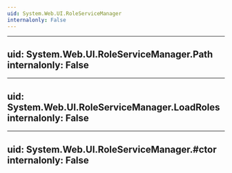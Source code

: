 ```yaml
---
uid: System.Web.UI.RoleServiceManager
internalonly: False
---
```


---
uid: System.Web.UI.RoleServiceManager.Path
internalonly: False
---

---
uid: System.Web.UI.RoleServiceManager.LoadRoles
internalonly: False
---

---
uid: System.Web.UI.RoleServiceManager.#ctor
internalonly: False
---
